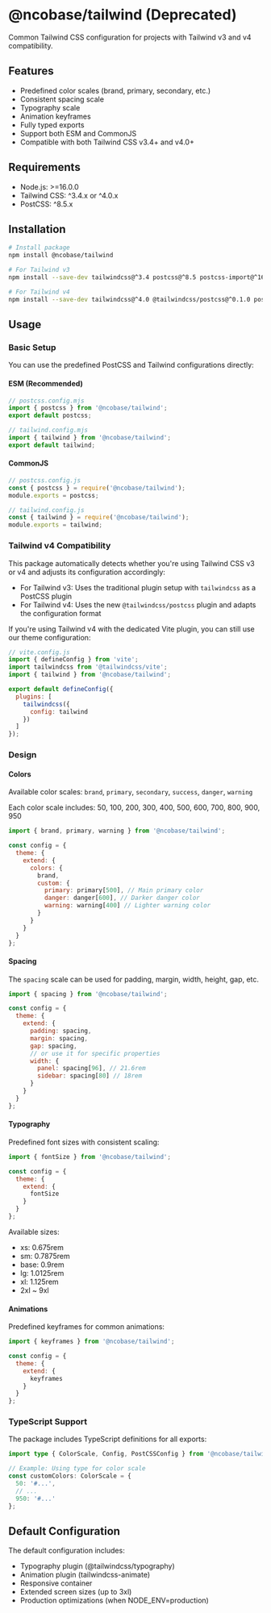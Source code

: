 # @ncobase/tailwind (Deprecated)

Common Tailwind CSS configuration for projects with Tailwind v3 and v4 compatibility.

## Features

- Predefined color scales (brand, primary, secondary, etc.)
- Consistent spacing scale
- Typography scale
- Animation keyframes
- Fully typed exports
- Support both ESM and CommonJS
- Compatible with both Tailwind CSS v3.4+ and v4.0+

## Requirements

- Node.js: >=16.0.0
- Tailwind CSS: ^3.4.x or ^4.0.x
- PostCSS: ^8.5.x

## Installation

```bash
# Install package
npm install @ncobase/tailwind

# For Tailwind v3
npm install --save-dev tailwindcss@^3.4 postcss@^8.5 postcss-import@^16.0 postcss-nesting@^12.0 autoprefixer@^10.4 cssnano@^7.0

# For Tailwind v4
npm install --save-dev tailwindcss@^4.0 @tailwindcss/postcss@^0.1.0 postcss@^8.5 postcss-import@^16.0 postcss-nesting@^12.0 cssnano@^7.0
```

## Usage

### Basic Setup

You can use the predefined PostCSS and Tailwind configurations directly:

#### ESM (Recommended)

```javascript
// postcss.config.mjs
import { postcss } from '@ncobase/tailwind';
export default postcss;

// tailwind.config.mjs
import { tailwind } from '@ncobase/tailwind';
export default tailwind;
```

#### CommonJS

```javascript
// postcss.config.js
const { postcss } = require('@ncobase/tailwind');
module.exports = postcss;

// tailwind.config.js
const { tailwind } = require('@ncobase/tailwind');
module.exports = tailwind;
```

### Tailwind v4 Compatibility

This package automatically detects whether you're using Tailwind CSS v3 or v4 and adjusts its configuration accordingly:

- For Tailwind v3: Uses the traditional plugin setup with `tailwindcss` as a PostCSS plugin
- For Tailwind v4: Uses the new `@tailwindcss/postcss` plugin and adapts the configuration format

If you're using Tailwind v4 with the dedicated Vite plugin, you can still use our theme configuration:

```javascript
// vite.config.js
import { defineConfig } from 'vite';
import tailwindcss from '@tailwindcss/vite';
import { tailwind } from '@ncobase/tailwind';

export default defineConfig({
  plugins: [
    tailwindcss({
      config: tailwind
    })
  ]
});
```

### Design

#### Colors

Available color scales: `brand`, `primary`, `secondary`, `success`, `danger`, `warning`

Each color scale includes: 50, 100, 200, 300, 400, 500, 600, 700, 800, 900, 950

```javascript
import { brand, primary, warning } from '@ncobase/tailwind';

const config = {
  theme: {
    extend: {
      colors: {
        brand,
        custom: {
          primary: primary[500], // Main primary color
          danger: danger[600], // Darker danger color
          warning: warning[400] // Lighter warning color
        }
      }
    }
  }
};
```

#### Spacing

The `spacing` scale can be used for padding, margin, width, height, gap, etc.

```javascript
import { spacing } from '@ncobase/tailwind';

const config = {
  theme: {
    extend: {
      padding: spacing,
      margin: spacing,
      gap: spacing,
      // or use it for specific properties
      width: {
        panel: spacing[96], // 21.6rem
        sidebar: spacing[80] // 18rem
      }
    }
  }
};
```

#### Typography

Predefined font sizes with consistent scaling:

```javascript
import { fontSize } from '@ncobase/tailwind';

const config = {
  theme: {
    extend: {
      fontSize
    }
  }
};
```

Available sizes:

- xs: 0.675rem
- sm: 0.7875rem
- base: 0.9rem
- lg: 1.0125rem
- xl: 1.125rem
- 2xl ~ 9xl

#### Animations

Predefined keyframes for common animations:

```javascript
import { keyframes } from '@ncobase/tailwind';

const config = {
  theme: {
    extend: {
      keyframes
    }
  }
};
```

### TypeScript Support

The package includes TypeScript definitions for all exports:

```typescript
import type { ColorScale, Config, PostCSSConfig } from '@ncobase/tailwind';

// Example: Using type for color scale
const customColors: ColorScale = {
  50: '#...',
  // ...
  950: '#...'
};
```

## Default Configuration

The default configuration includes:

- Typography plugin (@tailwindcss/typography)
- Animation plugin (tailwindcss-animate)
- Responsive container
- Extended screen sizes (up to 3xl)
- Production optimizations (when NODE_ENV=production)
